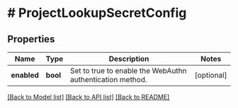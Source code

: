 # # ProjectLookupSecretConfig

## Properties

Name | Type | Description | Notes
------------ | ------------- | ------------- | -------------
**enabled** | **bool** | Set to true to enable the WebAuthn authentication method. | [optional]

[[Back to Model list]](../../README.md#models) [[Back to API list]](../../README.md#endpoints) [[Back to README]](../../README.md)
